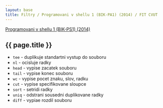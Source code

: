 ```yaml
---
layout: base
title: Filtry / Programovani v shellu 1 (BIK-PA1) (2014) / FIT CVUT
---
```


[Programovani v shellu 1 (BIK-PS1) (2014)](.)

## {{ page.title }}

* `tee` - duplikuje standartni vystup do souboru
* `nl` - ocisluje radky
* `head` - vypise zacatek souboru
* `tail` - vypise konec souboru
* `wc` - vypise pocet znaku, slov, radku
* `cut` - vypise specifikovane sloupce
* `sort` - setridi radky
* `uniq` - odstrani sousedni duplikovane radky
* `diff` - vypiae rozdil souboru

